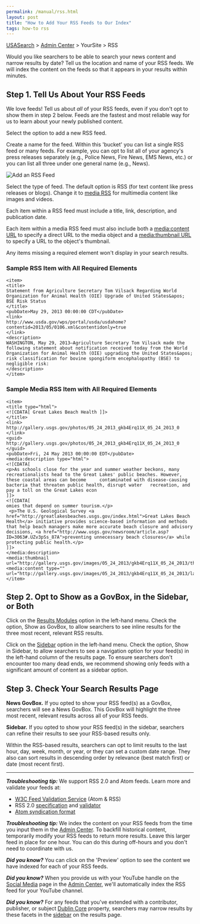 ```yaml
---
permalink: /manual/rss.html
layout: post
title: "How to Add Your RSS Feeds to Our Index"
tags: how-to rss
---
```

[USASearch](http://usasearch.howto.gov) > [Admin Center](http://search.usa.gov/affiliates/home) > YourSite > RSS

Would you like searchers to be able to search your news content and narrow results by date? Tell us the location and name of your RSS feeds. We will index the content on the feeds so that it appears in your results within minutes.

## Step 1. Tell Us About Your RSS Feeds

We love feeds! Tell us about *all* of your RSS feeds, even if you don't opt to show them in step 2 below. Feeds are the fastest and most reliable way for us to learn about your newly published content. 

Select the option to add a new RSS feed. 

Create a name for the feed. Within this 'bucket' you can list a single RSS feed or many feeds. For example, you can opt to list all of your agency's press releases separately (e.g., Police News, Fire News, EMS News, etc.) or you can list all three under one general name (e.g., News).

![Add an RSS Feed](https://9fddeb862c037f6d2190-f1564c64756a8cfee25b6b19953b1d23.ssl.cf2.rackcdn.com/rss.png)

Select the type of feed. The default option is RSS (for text content like press releases or blogs). Change it to [media RSS](http://www.rssboard.org/media-rss) for multimedia content like images and videos.

Each item within a RSS feed must include a title, link, description, and publication date. 

Each item within a media RSS feed must also include both a [media:content URL](http://www.rssboard.org/media-rss#media-content) to specify a direct URL to the media object and a [media:thumbnail URL](http://www.rssboard.org/media-rss#media-thumbnails) to specify a URL to the object's thumbnail.

Any items missing a required element won't display in your search results.

### Sample RSS Item with All Required Elements

	<item>
	<title>
	Statement from Agriculture Secretary Tom Vilsack Regarding World Organization for Animal Health (OIE) Upgrade of United States&apos; BSE Risk Status
	</title>
	<pubDate>May 29, 2013 00:00:00 CDT</pubDate>
	<link>
	http://www.usda.gov/wps/portal/usda/usdahome?contentid=2013/05/0106.xml&contentidonly=true
	</link>
	<description>
	WASHINGTON, May 29, 2013–Agriculture Secretary Tom Vilsack made the following statement about notification received today from the World Organization for Animal Health (OIE) upgrading the United States&apos; risk classification for bovine spongiform encephalopathy (BSE) to negligible risk:
	</description>
	</item>

### Sample Media RSS Item with All Required Elements

	<item>
	<title type="html">
	<![CDATA[ Great Lakes Beach Health ]]>
	</title>
	<link>
	http://gallery.usgs.gov/photos/05_24_2013_gkb4Erq11X_05_24_2013_0
	</link>
	<guid>
	http://gallery.usgs.gov/photos/05_24_2013_gkb4Erq11X_05_24_2013_0
	</guid>
	<pubDate>Fri, 24 May 2013 00:00:00 EDT</pubDate>
	<media:description type="html">
	<![CDATA[
	<p>As schools close for the year and summer weather beckons, many recreationalists head to the Great Lakes' public beaches. However, these coastal areas can become 	contaminated with disease-causing bacteria that threaten public health, disrupt water 	recreation, and pay a toll on the Great Lakes econ
	]]>
	<![CDATA[
	omies that depend on summer tourism.</p>
	 <p>The U.S. Geological Survey <a href="http://greatlakesbeaches.usgs.gov/index.html">Great Lakes Beach Health</a> initiative provides science-based information and methods that help beach managers make more accurate beach closure and advisory decisions, <a href="http://www.usgs.gov/newsroom/article.asp?ID=3063#.UZv3pSs_87A">preventing unnecessary beach closures</a> while protecting public health.</p>
	]]>
	</media:description>
	<media:thumbnail url="http://gallery.usgs.gov/images/05_24_2013/gkb4Erq11X_05_24_2013/thumbs/CoastalEco_KPrzybyla_kelly18.JPG"/>
	<media:content type="" url="http://gallery.usgs.gov/images/05_24_2013/gkb4Erq11X_05_24_2013/large/CoastalEco_KPrzybyla_kelly18.JPG"/>
	</item>

## Step 2. Opt to Show as a GovBox, in the Sidebar, or Both

Click on the [Results Modules](/manual/results-modules.html) option in the left-hand menu. Check the option, Show as GovBox, to allow searchers to see inline results for the three most recent, relevant RSS results.

Click on the [Sidebar](/manual/sidebar.html) option in the left-hand menu. Check the option, Show in Sidebar, to allow searchers to see a navigation option for your feed(s) in the left-hand column of the results page. To ensure searchers don't encounter too many dead ends, we recommend showing only feeds with a significant amount of content as a sidebar option.

## Step 3. Check Your Search Results Page

**News GovBox.** If you opted to show your RSS feed(s) as a GovBox, searchers will see a News GovBox. This GovBox will highlight the three most recent, relevant results across all of your RSS feeds.

**Sidebar.** If you opted to show your RSS feed(s) in the sidebar, searchers can refine their results to see your RSS-based results only. 

Within the RSS-based results, searchers can opt to limit results to the last hour, day, week, month, or year, or they can set a custom date range. They also can sort results in descending order by relevance (best match first) or date (most recent first).

---

***Troubleshooting tip:*** We support RSS 2.0 and Atom feeds. Learn more and validate your feeds at:

* [W3C Feed Validation Service](http://validator.w3.org/feed/) (Atom & RSS)
* RSS 2.0 [specification](http://www.rssboard.org/rss-specification) and [validator](http://www.rssboard.org/rss-validator/)
* [Atom syndication format](http://www.atomenabled.org/developers/syndication/)

***Troubleshooting tip:*** We index the content on your RSS feeds from the time you input them in the [Admin Center](http://search.usa.gov/affiliates/home). To backfill historical content, temporarily modify your RSS feeds to return more results. Leave this larger feed in place for one hour. You can do this during off-hours and you don't need to coordinate with us.

***Did you know?*** You can click on the 'Preview' option to see the content we have indexed for each of your RSS feeds.

***Did you know?*** When you provide us with your YouTube handle on the [Social Media](/manual/social-media.html) page in the [Admin Center](http://search.usa.gov/affiliates/home), we'll automatically index the RSS feed for your YouTube channel.

***Did you know?*** For any feeds that you've extended with a contributor, publisher, or subject [Dublin Core](http://dublincore.org/documents/dcmi-terms/) property, searchers may narrow results by these facets in the [sidebar](/manual/sidebar.html) on the results page.